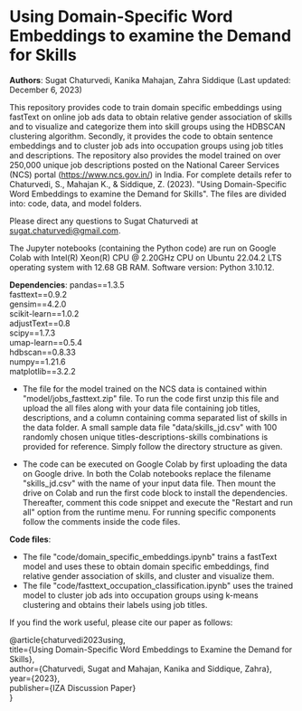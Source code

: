 # Using Domain-Specific Word Embeddings to examine the Demand for Skills
**Authors**: Sugat Chaturvedi, Kanika Mahajan, Zahra Siddique
(Last updated: December 6, 2023)

This repository provides code to train domain specific embeddings using fastText on online job ads data to obtain relative gender association of skills and to visualize and categorize them into skill groups using the HDBSCAN clustering algorithm. Secondly, it provides the code to obtain sentence embeddings and to cluster job ads into occupation groups using job titles and descriptions. The repository also provides the model trained on over 250,000 unique job descriptions posted on the National Career Services (NCS) portal (https://www.ncs.gov.in/) in India. For complete details refer to Chaturvedi, S., Mahajan K., & Siddique, Z. (2023). "Using Domain-Specific Word Embeddings to examine the Demand for Skills". The files are divided into: code, data, and model folders.

Please direct any questions to Sugat Chaturvedi at sugat.chaturvedi@gmail.com.

The Jupyter notebooks (containing the Python code) are run on Google Colab with Intel(R) Xeon(R) CPU @ 2.20GHz CPU on Ubuntu 22.04.2 LTS operating system with 12.68 GB RAM. Software version: Python 3.10.12.

**Dependencies**:
pandas==1.3.5 <br/>
fasttext==0.9.2 <br/>
gensim==4.2.0 <br/>
scikit-learn==1.0.2 <br/>
adjustText==0.8 <br/>
scipy==1.7.3 <br/>
umap-learn==0.5.4 <br/>
hdbscan==0.8.33 <br/>
numpy==1.21.6 <br/>
matplotlib==3.2.2 <br/>

-	The file for the model trained on the NCS data is contained within "model/jobs_fasttext.zip" file. To run the code first unzip this file and upload the all files along with your data file containing job titles, descriptions, and a column containing comma separated list of skills in the data folder. A small sample data file "data/skills_jd.csv" with 100 randomly chosen unique titles-descriptions-skills combinations is provided for reference. Simply follow the directory structure as given.

-	The code can be executed on Google Colab by first uploading the data on Google drive. In both the Colab notebooks replace the filename "skills_jd.csv" with the name of your input data file. Then mount the drive on Colab and run the first code block to install the dependencies. Thereafter, comment this code snippet and execute the "Restart and run all" option from the runtime menu. For running specific components follow the comments inside the code files.

**Code files**:
-	The file "code/domain_specific_embeddings.ipynb" trains a fastText model and uses these to obtain domain specific embeddings, find relative gender association of skills, and cluster and visualize them.
-	The file "code/fasttext_occupation_classification.ipynb" uses the trained model to cluster job ads into occupation groups using k-means clustering and obtains their labels using job titles.

If you find the work useful, please cite our paper as follows:

@article{chaturvedi2023using, <br/>
  title={Using Domain-Specific Word Embeddings to Examine the Demand for Skills}, <br/>
  author={Chaturvedi, Sugat and Mahajan, Kanika and Siddique, Zahra}, <br/>
  year={2023}, <br/>
  publisher={IZA Discussion Paper} <br/>
}
